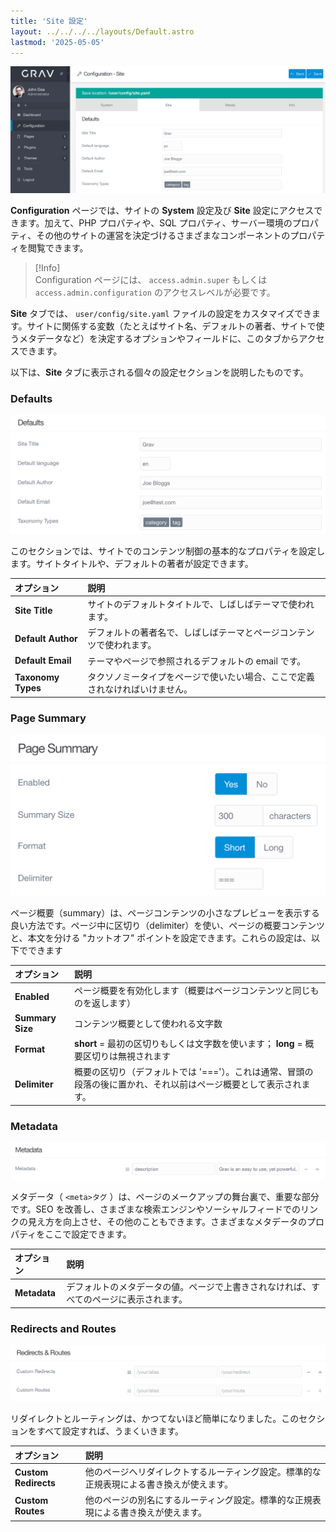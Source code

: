```yaml
---
title: 'Site 設定'
layout: ../../../../layouts/Default.astro
lastmod: '2025-05-05'
---
```

![Admin Configuration](configuration-site.png)

**Configuration** ページでは、サイトの **System** 設定及び **Site** 設定にアクセスできます。加えて、PHP プロパティや、SQL プロパティ、サーバー環境のプロパティ、その他のサイトの運営を決定づけるさまざまなコンポーネントのプロパティを閲覧できます。

> [!Info]  
> Configuration ページには、 `access.admin.super` もしくは `access.admin.configuration` のアクセスレベルが必要です。

**Site** タブでは、 `user/config/site.yaml` ファイルの設定をカスタマイズできます。サイトに関係する変数（たとえばサイト名、デフォルトの著者、サイトで使うメタデータなど）を決定するオプションやフィールドに、このタブからアクセスできます。

以下は、**Site** タブに表示される個々の設定セクションを説明したものです。

### Defaults

![Admin Configuration](configuration-site-defaults.png)

このセクションでは、サイトでのコンテンツ制御の基本的なプロパティを設定します。サイトタイトルや、デフォルトの著者が設定できます。

| オプション | 説明 |
| :----- | :----- |
| **Site Title**     | サイトのデフォルトタイトルで、しばしばテーマで使われます。 |
| **Default Author** | デフォルトの著者名で、しばしばテーマとページコンテンツで使われます。 |
| **Default Email**  | テーマやページで参照されるデフォルトの email です。 |
| **Taxonomy Types** | タクソノミータイプをページで使いたい場合、ここで定義されなければいけません。  |

### Page Summary

![Admin Configuration](configuration-site-page.png)

ページ概要（summary）は、ページコンテンツの小さなプレビューを表示する良い方法です。ページ中に区切り（delimiter）を使い、ページの概要コンテンツと、本文を分ける "カットオフ" ポイントを設定できます。これらの設定は、以下でできます


| オプション | 説明 |
| :----- | :----- |
| **Enabled**      | ページ概要を有効化します（概要はページコンテンツと同じものを返します）|
| **Summary Size** | コンテンツ概要として使われる文字数 |
| **Format**       | **short** = 最初の区切りもしくは文字数を使います； **long** = 概要区切りは無視されます |
| **Delimiter**    | 概要の区切り（デフォルトでは '==='）。これは通常、冒頭の段落の後に置かれ、それ以前はページ概要として表示されます。 |

### Metadata

![Admin Configuration](configuration-site-metadata.png)

メタデータ（ `<meta>タグ` ）は、ページのメークアップの舞台裏で、重要な部分です。SEO を改善し、さまざまな検索エンジンやソーシャルフィードでのリンクの見え方を向上させ、その他のこともできます。さまざまなメタデータのプロパティをここで設定できます。

| オプション | 説明 |
| :----- | :----- |
| **Metadata** | デフォルトのメタデータの値。ページで上書きされなければ、すべてのページに表示されます。 |

### Redirects and Routes

![Admin Configuration](configuration-site-redirects.png)

リダイレクトとルーティングは、かつてないほど簡単になりました。このセクションをすべて設定すれば、うまくいきます。

| オプション | 説明 |
| :----- | :----- |
| **Custom Redirects** | 他のページへリダイレクトするルーティング設定。標準的な正規表現による書き換えが使えます。 |
| **Custom Routes**    | 他のページの別名にするルーティング設定。標準的な正規表現による書き換えが使えます。 |

